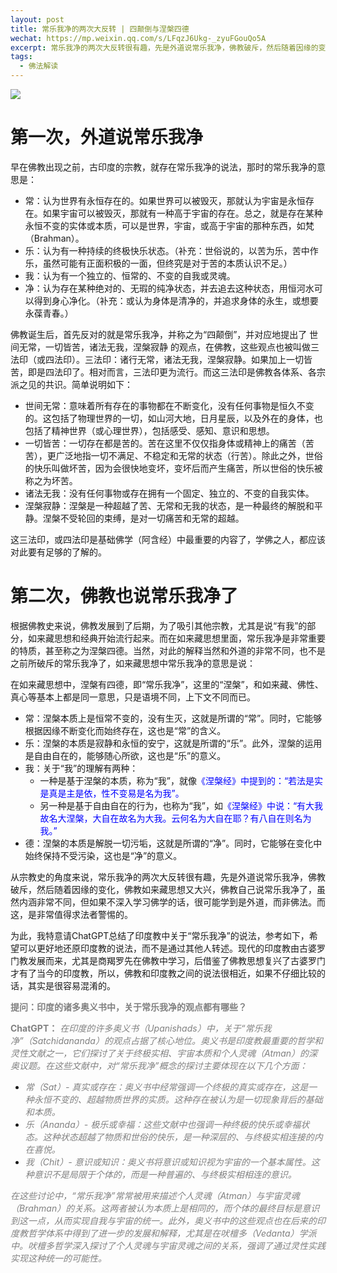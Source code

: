 ```yaml
---
layout: post
title: 常乐我净的两次大反转 | 四颠倒与涅槃四德
wechat: https://mp.weixin.qq.com/s/LFqzJ6Ukg-_zyuFGouQo5A
excerpt: 常乐我净的两次大反转很有趣，先是外道说常乐我净，佛教破斥，然后随着因缘的变化，佛教如来藏思想又大兴，佛教自己说常乐我净了，虽然内涵非常不同，但如果不深入学习佛学的话，很可能学到是外道，而非佛法。而这，是非常值得求法者警惕的。
tags:
  - 佛法解读
---
```


![](../images/2023-11-18-16-08-15.png)

# 第一次，外道说常乐我净

早在佛教出现之前，古印度的宗教，就存在常乐我净的说法，那时的常乐我净的意思是：

* 常：认为世界有永恒存在的。如果世界可以被毁灭，那就认为宇宙是永恒存在。如果宇宙可以被毁灭，那就有一种高于宇宙的存在。总之，就是存在某种永恒不变的实体或本质，可以是世界，宇宙，或高于宇宙的那种东西，如梵（Brahman）。
* 乐：认为有一种持续的终极快乐状态。（补充：世俗说的，以苦为乐，苦中作乐，虽然可能有正面积极的一面，但终究是对于苦的本质认识不足。）
* 我：认为有一个独立的、恒常的、不变的自我或灵魂。
* 净：认为存在某种绝对的、无瑕的纯净状态，并去追去这种状态，用恒河水可以得到身心净化。（补充：或认为身体是清净的，并追求身体的永生，或想要永葆青春。）

佛教诞生后，首先反对的就是常乐我净，并称之为“四颠倒”，并对应地提出了 世间无常，一切皆苦，诸法无我，涅槃寂静 的观点，在佛教，这些观点也被叫做三法印（或四法印）。三法印：诸行无常，诸法无我，涅槃寂静。如果加上一切皆苦，即是四法印了。相对而言，三法印更为流行。而这三法印是佛教各体系、各宗派之见的共识。简单说明如下：

* 世间无常：意味着所有存在的事物都在不断变化，没有任何事物是恒久不变的。这包括了物理世界的一切，如山河大地，日月星辰，以及外在的身体，也包括了精神世界（或心理世界），包括感受、感知、意识和思想。
* 一切皆苦：一切存在都是苦的。苦在这里不仅仅指身体或精神上的痛苦（苦苦），更广泛地指一切不满足、不稳定和无常的状态（行苦）。除此之外，世俗的快乐叫做坏苦，因为会很快地变坏，变坏后而产生痛苦，所以世俗的快乐被称之为坏苦。
* 诸法无我：没有任何事物或存在拥有一个固定、独立的、不变的自我实体。
* 涅槃寂静：涅槃是一种超越了苦、无常和无我的状态，是一种最终的解脱和平静。涅槃不受轮回的束缚，是对一切痛苦和无常的超越。

这三法印，或四法印是基础佛学（阿含经）中最重要的内容了，学佛之人，都应该对此要有足够的了解的。

# 第二次，佛教也说常乐我净了

根据佛教史来说，佛教发展到了后期，为了吸引其他宗教，尤其是说“有我”的部分，如来藏思想和经典开始流行起来。而在如来藏思想里面，常乐我净是非常重要的特质，甚至称之为涅槃四德。当然，对此的解释当然和外道的非常不同，也不是之前所破斥的常乐我净了，如来藏思想中常乐我净的意思是说：

在如来藏思想中，涅槃有四德，即“常乐我净”，这里的“涅槃”，和如来藏、佛性、真心等基本上都是同一意思，只是语境不同，上下文不同而已。

* 常：涅槃本质上是恒常不变的，没有生灭，这就是所谓的“常”。同时，它能够根据因缘不断变化而始终存在，这也是“常”的含义。
* 乐：涅槃的本质是寂静和永恒的安宁，这就是所谓的“乐”。此外，涅槃的运用是自由自在的，能够随心所欲，这也是“乐”的意义。
* 我：关于“我”的理解有两种：
  * 一种是基于涅槃的本质，称为“我”，就像<span style="color:blue">《涅槃经》中提到的：“若法是实是真是主是依，性不变易是名为我”。
  * 另一种是基于自由自在的行为，也称为“我”，如<span style="color:blue">《涅槃经》中说：“有大我故名大涅槃，大自在故名为大我。云何名为大自在耶？有八自在则名为我。”
* 德：涅槃的本质是解脱一切污垢，这就是所谓的“净”。同时，它能够在变化中始终保持不受污染，这也是“净”的意义。

从宗教史的角度来说，常乐我净的两次大反转很有趣，先是外道说常乐我净，佛教破斥，然后随着因缘的变化，佛教如来藏思想又大兴，佛教自己说常乐我净了，虽然内涵非常不同，但如果不深入学习佛学的话，很可能学到是外道，而非佛法。而这，是非常值得求法者警惕的。

为此，我特意请ChatGPT总结了印度教中关于“常乐我净”的说法，参考如下，希望可以更好地还原印度教的说法，而不是通过其他人转述。现代的印度教由古婆罗门教发展而来，尤其是商羯罗先在佛教中学习，后借鉴了佛教思想复兴了古婆罗门才有了当今的印度教，所以，佛教和印度教之间的说法很相近，如果不仔细比较的话，其实是很容易混淆的。

<span style="color:grey">**提问：印度的诸多奥义书中，关于常乐我净的观点都有哪些？**

<span style="color:grey">**ChatGPT：**
*在印度的许多奥义书（Upanishads）中，关于“常乐我净”（Satchidananda）的观点占据了核心地位。奥义书是印度教最重要的哲学和灵性文献之一，它们探讨了关于终极实相、宇宙本质和个人灵魂（Atman）的深奥议题。在这些文献中，对“常乐我净”概念的探讨主要体现在以下几个方面：*

* <span style="color:grey">*常（Sat）- 真实或存在：奥义书中经常强调一个终极的真实或存在，这是一种永恒不变的、超越物质世界的实质。这种存在被认为是一切现象背后的基础和本质。*
* <span style="color:grey">*乐（Ananda）- 极乐或幸福：这些文献中也强调一种终极的快乐或幸福状态。这种状态超越了物质和世俗的快乐，是一种深层的、与终极实相连接的内在喜悦。*
* <span style="color:grey">*我（Chit）- 意识或知识：奥义书将意识或知识视为宇宙的一个基本属性。这种意识不是局限于个体的，而是一种普遍的、与终极实相相连的意识。*

<span style="color:grey">*在这些讨论中，“常乐我净”常常被用来描述个人灵魂（Atman）与宇宙灵魂（Brahman）的关系。这两者被认为本质上是相同的，而个体的最终目标是意识到这一点，从而实现自我与宇宙的统一。此外，奥义书中的这些观点也在后来的印度教哲学体系中得到了进一步的发展和解释，尤其是在吠檀多（Vedanta）学派中。吠檀多哲学深入探讨了个人灵魂与宇宙灵魂之间的关系，强调了通过灵性实践实现这种统一的可能性。*
